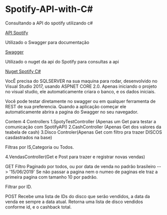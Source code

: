 # Spotify-API-with-C#
Consultando a API do spotify utilizando c#

[API Spotify](https://developer.spotify.com/documentation/web-api/quick-start/)

Utilizado o Swagger para documentação

[Swagger](https://swagger.io/)

Utilizado o nuget da api do Spotify para consultas a api

[Nuget Spotify C#](https://github.com/JohnnyCrazy/SpotifyAPI-NET/)

VocÊ precisa do SQLSERVER na sua maquina para rodar, desenvolvido no Visual Studio 2017, usando ASPNET CORE 2.0.
Apenas iniciando o projeto no visual studio, ele automaticamente criara o banco, e os dados iniciais.

Você pode testar diretamente no swagger ou em qualquer ferramenta de REST de sua preferencia.
Quando a aplicação começar ele automaticamente abrira a pagina do Swagger no seu navegador.

Contem 4 Controllers 
1.SpotyTestController (Apenas um Get para testar a comunicação com SpotifyAPI)
2.CashController (Apenas Get dos valores da teabela de cash)
3.Disco Controler(Apenas Get com filtro pra trazer DISCOS casdastrados na base)

Filtras por IS,Categoria ou Todos.

4.VendasController(Get e Post para trazer e registrar novas vendas)

GET
Filtro Paginado por todos, ou por data de venda no padrão brasileiro --> '15/06/2019' 
Se não passar a pagina nem o numeo de paginas ele traz a primeira pagina com tamanho 10 por padrão.

Filtrar por ID.

POST
Recebe uma lista de IDs do disco que serão vendidos, a data da venda ee sempre a data atual.
Retorna uma lista de disco vendidos conforme id, e o cashback total.
